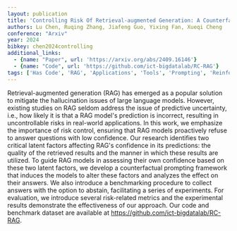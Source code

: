 ```yaml
---
layout: publication
title: 'Controlling Risk Of Retrieval-augmented Generation: A Counterfactual Prompting Framework'
authors: Lu Chen, Ruqing Zhang, Jiafeng Guo, Yixing Fan, Xueqi Cheng
conference: "Arxiv"
year: 2024
bibkey: chen2024controlling
additional_links:
  - {name: "Paper", url: 'https://arxiv.org/abs/2409.16146'}
  - {name: "Code", url: 'https://github.com/ict-bigdatalab/RC-RAG'}
tags: ['Has Code', 'RAG', 'Applications', 'Tools', 'Prompting', 'Reinforcement Learning']
---
```

Retrieval-augmented generation (RAG) has emerged as a popular solution to
mitigate the hallucination issues of large language models. However, existing
studies on RAG seldom address the issue of predictive uncertainty, i.e., how
likely it is that a RAG model's prediction is incorrect, resulting in
uncontrollable risks in real-world applications. In this work, we emphasize the
importance of risk control, ensuring that RAG models proactively refuse to
answer questions with low confidence. Our research identifies two critical
latent factors affecting RAG's confidence in its predictions: the quality of
the retrieved results and the manner in which these results are utilized. To
guide RAG models in assessing their own confidence based on these two latent
factors, we develop a counterfactual prompting framework that induces the
models to alter these factors and analyzes the effect on their answers. We also
introduce a benchmarking procedure to collect answers with the option to
abstain, facilitating a series of experiments. For evaluation, we introduce
several risk-related metrics and the experimental results demonstrate the
effectiveness of our approach. Our code and benchmark dataset are available at
https://github.com/ict-bigdatalab/RC-RAG.
